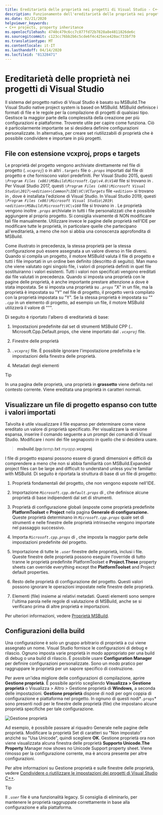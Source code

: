 ```yaml
---
title: Ereditarietà delle proprietà nei progetti di Visual Studio - C++
description: Funzionamento dell'ereditarietà delle proprietà nei progetti nativi (MSBuild) di Visual Studio.
ms.date: 02/21/2020
helpviewer_keywords:
- C++ projects, property inheritance
ms.openlocfilehash: 4740c479c6cc7c877fd72b7828a8e4811826de6c
ms.sourcegitcommit: c123cc76bb2b6c5cde6f4c425ece420ac733bf70
ms.translationtype: MT
ms.contentlocale: it-IT
ms.lasthandoff: 04/14/2020
ms.locfileid: "81328471"
---
```

# <a name="property-inheritance-in-visual-studio-projects"></a>Ereditarietà delle proprietà nei progetti di Visual Studio

Il sistema del progetto nativo di Visual Studio è basato su MSBuild.The Visual Studio native project system is based on MSBuild. MSBuild definisce i formati di file e le regole per la compilazione di progetti di qualsiasi tipo. Gestisce la maggior parte della complessità della creazione per più configurazioni e piattaforme. Troverete utile per capire come funziona. Ciò è particolarmente importante se si desidera definire configurazioni personalizzate. In alternativa, per creare set riutilizzabili di proprietà che è possibile condividere e importare in più progetti.

## <a name="the-vcxproj-file-props-files-and-targets-files"></a>File con estensione vcxproj, props e targets

Le proprietà del progetto vengono archiviate direttamente nel file di progetto (*`.vcxproj`*) o in altri *`.targets`* file o *`.props`* importati dal file di progetto e che forniscono valori predefiniti. Per Visual Studio 2015, questi *`\Program Files (x86)\MSBuild\Microsoft.Cpp\v4.0\V140`* file si trovano in . Per Visual Studio 2017, questi *`\Program Files (x86)\Microsoft Visual Studio\2017\<edition>\Common7\IDE\VC\VCTargets`* file *`<edition>`* si trovano in , dove è installata l'edizione di Visual Studio. In Visual Studio 2019, questi *`\Program Files (x86)\Microsoft Visual Studio\2019\<edition>\MSBuild\Microsoft\VC\v160`* file si trovano in . Le proprietà vengono inoltre *`.props`* archiviate in tutti i file personalizzati che è possibile aggiungere al proprio progetto. Si consiglia vivamente di NON modificare tali file manualmente. Utilizzare invece le pagine delle proprietà nell'IDE per modificare tutte le proprietà, in particolare quelle che partecipano all'ereditarietà, a meno che non si abbia una conoscenza approfondita di MSBuild.

Come illustrato in precedenza, la stessa proprietà per la stessa configurazione può essere assegnata a un valore diverso in file diversi. Quando si compila un progetto, il motore MSBuild valuta il file di progetto e tutti i file importati in un ordine ben definito (descritto di seguito). Man mano che viene valutato ogni singolo file, i valori di proprietà definiti in quel file sostituiranno i valori esistenti. Tutti i valori non specificati vengono ereditati dai file valutati in precedenza. Quando si imposta una proprietà con le pagine delle proprietà, è anche importante prestare attenzione a dove è stata impostata. Se si imposta una proprietà su *`.props`* "X" in un file, ma la proprietà è impostata su "Y" nel file di progetto, il progetto verrà compilato con la proprietà impostata su "Y". Se la stessa proprietà è impostata su "" *`.cpp`* in un elemento di progetto, ad esempio un file, il motore MSBuild utilizzerà il valore di """.

Di seguito è riportato l'albero di ereditarietà di base:

1. Impostazioni predefinite dal set di strumenti MSBuild CPP (.. Microsoft.Cpp.Default.props, che viene importato dal *`.vcxproj`* file.

1. Finestre delle proprietà

1. *`.vcxproj`* ﬁle. È possibile ignorare l'impostazione predefinita e le impostazioni della finestra delle proprietà.

1. Metadati degli elementi

> [!TIP]
> In una pagina delle proprietà, una proprietà in **grassetto** viene definita nel contesto corrente. Viene ereditata una proprietà in caratteri normali.

## <a name="view-an-expanded-project-file-with-all-imported-values"></a>Visualizzare un file di progetto espanso con tutte i valori importati

Talvolta è utile visualizzare il file espanso per determinare come viene ereditato un valore di proprietà specificato. Per visualizzare la versione espansa, inserire il comando seguente a un prompt dei comandi di Visual Studio. Modificare i nomi dei file segnaposto in quello che si desidera usare.

> **msbuild /pp:**_temp_**.txt** _myapp_**.vcxproj**

I file di progetto espansi possono essere di grandi dimensioni e difficili da comprendere a meno che non si abbia familiarità con MSBuild.Expanded project files can be large and difficult to understand unless you're familiar with MSBuild. Di seguito è riportata la struttura di base di un file di progetto:

1. Proprietà fondamentali del progetto, che non vengono esposte nell'IDE.

1. Importazione *`Microsoft.cpp.default.props`* di , che definisce alcune proprietà di base indipendenti dal set di strumenti.

1. Proprietà di configurazione globali (esposte come proprietà predefinite **PlatformToolset** e **Project** nella pagina **Generale di configurazione.** Queste proprietà determinano in *`Microsoft.cpp.props`* quale set di strumenti e nelle finestre delle proprietà intrinseche vengono importate nel passaggio successivo.

1. Importa *`Microsoft.cpp.props`* di , che imposta la maggior parte delle impostazioni predefinite del progetto.

1. Importazione di tutte le *`.user`* finestre delle proprietà, inclusi i file. Queste finestre delle proprietà possono eseguire l'override di tutto tranne le proprietà predefinite PlatformToolset e **Project.These** property sheets can override everything except the **PlatformToolset** and Project default properties.

1. Resto delle proprietà di configurazione del progetto. Questi valori possono ignorare le operazioni impostate nelle finestre delle proprietà.

1. Elementi (file) insieme ai relativi metadati. Questi elementi sono sempre l'ultima parola nelle regole di valutazione di MSBuild, anche se si verificano prima di altre proprietà e importazioni.

Per ulteriori informazioni, vedere [Proprietà MSBuild](/visualstudio/msbuild/msbuild-properties).

## <a name="build-configurations"></a>Configurazioni della build

Una configurazione è solo un gruppo arbitrario di proprietà a cui viene assegnato un nome. Visual Studio fornisce le configurazioni di debug e rilascio. Ognuno imposta varie proprietà in modo appropriato per una build di debug o una build di rilascio. È possibile usare **Configuration Manager** per definire configurazioni personalizzate. Sono un modo pratico per raggruppare le proprietà per un sapore specifico di costruzione.

Per avere un'idea migliore delle configurazioni di compilazione, aprire **Gestione proprietà**. È possibile aprirlo scegliendo **Visualizza > Gestione proprietà** o Visualizza > Altro > Gestione proprietà di **Windows,** a seconda delle impostazioni. **Gestione proprietà** dispone di nodi per ogni coppia di configurazione e piattaforma nel progetto. In ognuno di questi nodi*`.props`* sono presenti nodi per le finestre delle proprietà (file) che impostano alcune proprietà specifiche per tale configurazione.

![Gestione proprietà](media/property-manager.png "Gestione proprietà")

Ad esempio, è possibile passare al riquadro Generale nelle pagine delle proprietà. Modificare la proprietà Set di caratteri su "Non impostato" anziché su "Usa Unicode", quindi scegliere **OK**. Gestione proprietà ora non viene visualizzata alcuna finestra delle proprietà **Supporto Unicode.The Property** Manager now shows no Unicode Support property sheet. Viene rimosso per la configurazione corrente, ma è ancora presente per altre configurazioni.

Per altre informazioni su Gestione proprietà e sulle finestre delle proprietà, vedere [Condividere o riutilizzare le impostazioni dei progetti di Visual Studio C++](create-reusable-property-configurations.md).

> [!TIP]
> Il *`.user`* file è una funzionalità legacy. Si consiglia di eliminarlo, per mantenere le proprietà raggruppate correttamente in base alla configurazione e alla piattaforma.
